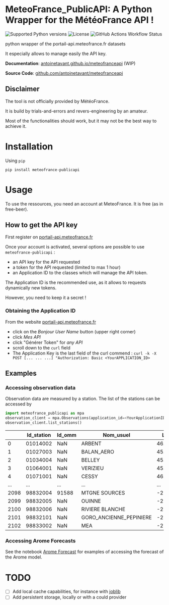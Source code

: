 # MeteoFrance_PublicAPI: A Python Wrapper for the MétéoFrance API !

![Supported Python versions](https://img.shields.io/pypi/pyversions/meteofrance-publicapi.svg?color=%2334D058) ![License](https://img.shields.io/pypi/l/meteofrance-publicapi
) ![GitHub Actions Workflow Status](https://img.shields.io/github/actions/workflow/status/antoinetavant/meteofranceapi/python-test.yml)


python wrapper of the portail-api.meteofrance.fr datasets

It especially allows to manage easily the API key.

**Documentation**:  [antoinetavant.github.io/meteofranceapi](https://antoinetavant.github.io/meteofranceapi/) (WIP)

**Source Code**: [github.com/antoinetavant/meteofranceapi](https://github.com/antoinetavant/meteofranceapi)

## Disclaimer

The tool is not officially provided by MétéoFrance.

It is build by trials-and-errors and revers-engineering by an amateur.

Most of the functionalities should work, but it may not be the best way to achieve it.

# Installation

Using `pip`
```
pip install meteofrance-publicapi
```

# Usage
To use the ressources, you need an account at MeteoFrance. It is free (as in free-beer).

## How to get the API key
First register on [portail-api.meteofrance.fr](https://portail-api.meteofrance.fr/)

Once your account is activated, several options are possible to use `meteofrance-publicapi` :
- an API key for the API requested
- a token for the API requested (limited to max 1 hour)
- an Application ID to the classes which will manage the API token.

The Application ID is the recommended use, as it allows to requests dynamically new tokens.

However, you need to keep it a secret !

### Obtaining the Application ID

From the website  [portail-api.meteofrance.fr](https://portail-api.meteofrance.fr/)
- click on the _Bonjour User Name_ button (upper right corner)
- click _Mes API_
- click "Générer Token" for _any API_
- scroll down to the `curl` field
- The Application Key is the last field of the curl commend :
    `curl -k -X POST [... ... ...] "Authorization: Basic <YourAPPLICATION_ID>`


## Examples

### Accessing observation data

Observation data are measured by a station. The list of the stations can be accessed by

```python
import meteofrance_publicapi as mpa
observation_client = mpa.Observations(application_id=<YourApplicationID>)
observation_client.list_stations()
```
|   | Id_station | Id_omm   | Nom_usuel | Latitude                | Longitude  | Altitude   | Date_ouverture | Pack       |
|-----| -------|----------|-----------|-------------------------|------------|------------|----------------|------------|
| 0          | 01014002 | NaN       | ARBENT                  | 46.278167  | 5.669000   | 534            | 2003-10-01 | RADOME |
| 1          | 01027003 | NaN       | BALAN_AERO              | 45.833000  | 5.106667   | 196            | 2014-05-26 | ETENDU |
| 2          | 01034004 | NaN       | BELLEY                  | 45.769333  | 5.688000   | 330            | 2001-09-13 | RADOME |
| 3          | 01064001 | NaN       | VERIZIEU                | 45.777167  | 5.487167   | 281            | 2015-01-01 | ETENDU |
| 4          | 01071001 | NaN       | CESSY                   | 46.310333  | 6.080333   | 507            | 2002-05-01 | RADOME |
| ...        | ...      | ...       | ...                     | ...        | ...        | ...            | ...        | ...    |
| 2098       | 98832004 | 91588     | MTGNE SOURCES           | -22.143833 | 166.593167 | 773            | 1989-08-01 | ETENDU |
| 2099       | 98832005 | NaN       | OUINNE                  | -21.984000 | 166.680500 | 54             | 1974-01-01 | ETENDU |
| 2100       | 98832006 | NaN       | RIVIERE BLANCHE         | -22.132667 | 166.726333 | 171            | 2000-11-01 | ETENDU |
| 2101       | 98832101 | NaN       | GORO_ANCIENNE_PEPINIERE | -22.269167 | 166.967500 | 298            | 1995-01-01 | ETENDU |
| 2102       | 98833002 | NaN       | MEA                     | -21.455500 | 165.767333 | 571            | 1988-01-01 | ETENDU |

### Accessing Arome Forecasts

See the notebook [Arome Forecast](./examples/arome.ipynb) for examples of accessing the forecast of the Arome model.

# TODO

- [ ] Add local cache capabilities, for instance with [joblib](https://joblib.readthedocs.io/en/stable/memory.html)
- [ ] Add persistent storage, locally or with a could provider

